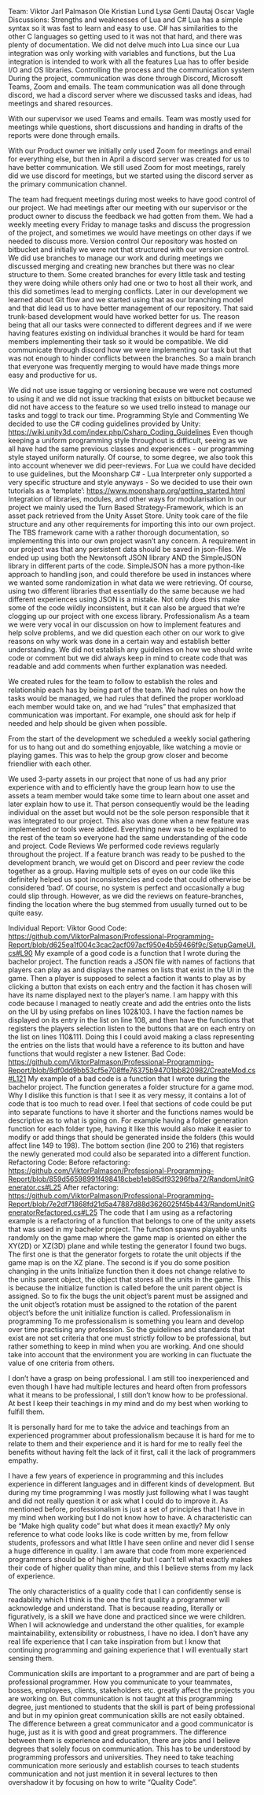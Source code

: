 Team:
Viktor Jarl Palmason
Ole Kristian Lund Lysø
Genti Dautaj
Oscar Vagle
Discussions:
Strengths and weaknesses of Lua and C#
Lua has a simple syntax so it was fast to learn and easy to use. C# has similarities to the other C languages so getting used to it was not that hard, and there was plenty of documentation.
We did not delve much into Lua since our Lua integration was only working with variables and functions, but the Lua integration is intended to work with all the features Lua has to offer beside I/O and OS libraries. 
Controlling the process and the communication system
During the project, communication was done through Discord, Microsoft Teams, Zoom and emails. 
The team communication was all done through discord, we had a discord server where we discussed tasks and ideas, had meetings and shared resources.

With our supervisor we used Teams and emails. Team was mostly used for meetings while questions, short discussions and handing in drafts of the reports were done through emails.

With our Product owner we initially only used Zoom for meetings and email for everything else, but then in April a discord server was created for us to have better communication. We still used Zoom for most meetings, rarely did we use discord for meetings, but we started using the discord server as the primary communication channel.  

The team had frequent meetings during most weeks to have good control of our project. We had meetings after our meeting with our supervisor or the product owner to discuss the feedback we had gotten from them.  We had a weekly meeting every Friday to manage tasks and discuss the progression of the project, and sometimes we would have meetings on other days if we needed to discuss more.
Version control
Our repository was hosted on bitbucket and initially we were not that structured with our version control. We did use branches to manage our work and during meetings we discussed merging and creating new branches but there was no clear structure to them. Some created branches for every little task and testing they were doing while others only had one or two to host all their work, and this did sometimes lead to merging conflicts. Later in our development we learned about Git flow and we started using that as our branching model and that did lead us to have better management of our repository. That said trunk-based development would have worked better for us. The reason being that all our tasks were connected to different degrees and if we were having features existing on individual branches it would be hard for team members implementing their task so it would be compatible. We did communicate through discord how we were implementing our task but that was not enough to hinder conflicts between the branches. So a main branch that everyone was frequently merging to would have made things more easy and productive for us.

We did not use issue tagging or versioning because we were not costumed to using it and we did not issue tracking that exists on bitbucket because we did not have access to the feature so we used trello instead to manage our tasks and toggl to track our time. 
Programming Style and Commenting
We decided to use the C# coding guidelines provided by Unity:
https://wiki.unity3d.com/index.php/Csharp_Coding_Guidelines
Even though keeping a uniform programming style throughout is difficult, seeing as we all have had the same previous classes and experiences - our programming style stayed uniform naturally. Of course, to some degree, we also took this into account whenever we did peer-reviews.
For Lua we could have decided to use guidelines, but the Moonsharp C# - Lua Interpreter only supported a very specific structure and style anyways - So we decided to use their own tutorials as a ‘template’:
https://www.moonsharp.org/getting_started.html
Integration of libraries, modules, and other ways for modularisation
In our project we mainly used the Turn Based Strategy-Framework, which is an asset pack retrieved from the Unity Asset Store. Unity took care of the file structure and any other requirements for importing this into our own project. 
The TBS framework came with a rather thorough documentation, so implementing this into our own project wasn’t any concern.
A requirement in our project was that any persistent data should be saved in json-files. 
We ended up using both the Newtonsoft JSON library AND the SimpleJSON library in different parts of the code. SimpleJSON has a more python-like approach to handling json, and could therefore be used in instances where we wanted some randomization in what data we were retrieving.
Of course, using two different libraries that essentially do the same because we had different experiences using JSON is a mistake. Not only does this make some of the code wildly inconsistent, but it can also be argued that we’re clogging up our project with one excess library.
Professionalism
As a team we were very vocal in our discussion on how to implement features and help solve problems, and we did question each other on our work to give reasons on why work was done in a certain way and establish better understanding. We did not establish any guidelines on how we should write code or comment but we did always keep in mind to create code that was readable and add comments when further explanation was needed.

We created rules for the team to follow to establish the roles and relationship each has by being part of the team. We had rules on how the tasks would be managed, we had rules that defined the proper workload each member would take on, and we had “rules” that emphasized that communication was important. For example, one should ask for help if needed and help should be given when possible.

From the start of the development we scheduled a weekly social gathering for us to hang out and do something enjoyable, like watching a movie or playing games. This was to help the group grow closer and become friendlier with each other.

We used 3-party assets in our project that none of us had any prior experience with and to efficiently have the group learn how to use the assets a team member would take some time to learn about one asset and later explain how to use it. That person consequently would be the leading individual on the asset but would not be the sole person responsible that it was integrated to our project. This also was done when a new feature was implemented or tools were added. Everything new was to be explained to the rest of the team so everyone had the same understanding of the code and project. 
Code Reviews
We performed code reviews regularly throughout the project. If a feature branch was ready to be pushed to the development branch, we would get on Discord and peer review the code together as a group. Having multiple sets of eyes on our code like this definitely helped us spot inconsistencies and code that could otherwise be considered ‘bad’. 
Of course, no system is perfect and occasionally a bug could slip through. However, as we did the reviews on feature-branches, finding the location where the bug stemmed from usually turned out to be quite easy.

Individual Report: Viktor
Good Code:
https://github.com/ViktorPalmason/Professional-Programming-Report/blob/d625ea1f004c3cac2acf097acf950e4b59466f9c/SetupGameUI.cs#L90 
My example of a good code is a function that I wrote during the bachelor project. The function reads a JSON file with names of factions that players can play as and displays the names on lists that exist in the UI in the game. Then a player is supposed to select a faction it wants to play as by clicking a button that exists on each entry and the faction it has chosen will have its name displayed next to the player’s name. 
I am happy with this code because I managed to neatly create and add the entries onto the lists on the UI by using prefabs on lines 102&103. I have the faction names be displayed on its entry in the list on line 108, and then have the functions that registers the players selection listen to the buttons that are on each entry on the list on lines 110&111. Doing this I could avoid making a class representing the entries on the lists that would have a reference to its button and have functions that would register a new listener. 
Bad Code:
https://github.com/ViktorPalmason/Professional-Programming-Report/blob/8df0dd9bb53cf5e708ffe76375b94701bb820982/CreateMod.cs#L121 
My example of a bad code is a function that I wrote during the bachelor project. The function generates a folder structure for a game mod. Why I dislike this function is that I see it as very messy, it contains a lot of code that is too much to read over. I feel that sections of code could be put into separate functions to have it shorter and the functions names would be descriptive as to what is going on. For example having a folder generation function for each folder type, having it like this would also make it easier to modify or add things that should be generated inside the folders (this would affect line 149 to 198). The bottom section (line 200 to 216) that registers the newly generated mod could also be separated into a different function. 
Refactoring Code:
Before refactoring:
https://github.com/ViktorPalmason/Professional-Programming-Report/blob/859d56598991f498418cbeb1eb85df93296fba72/RandomUnitGenerator.cs#L25 
After refactoring:
https://github.com/ViktorPalmason/Professional-Programming-Report/blob/7e2df71868fd21d5a47887d88d3626025f45b443/RandomUnitGeneratorRefactored.cs#L25 
The code that I am using as a refactoring example is a refactoring of a function that belongs to one of the unity assets that was used in my bachelor project. The function spawns playable units randomly on the game map where the game map is oriented on either the XY(2D) or XZ(3D) plane and while testing the generator I found two bugs. The first one is that the generator forgets to rotate the unit objects if the game map is on the XZ plane. The second is if you do some position changing in the units Initialize function then it does not change relative to the units parent object, the object that stores all the units in the game. This is because the initialize function is called before the unit parent object is assigned. So to fix the bugs the unit object’s parent must be assigned and the unit object’s rotation must be assigned to the rotation of the parent object’s before the unit initialize function is called. 
Professionalism in programming
To me professionalism is something you learn and develop over time practising any profession. So the guidelines and standards that exist are not set criteria that one must strictly follow to be professional, but rather something to keep in mind when you are working. And one should take into account that the environment you are working in can fluctuate the value of one criteria from others.

I don’t have a grasp on being professional. I am still too inexperienced and even though I have had multiple lectures and heard often from professors what it means to be professional, I still don’t know how to be professional. At best I keep their teachings in my mind and do my best when working to fulfill them. 

It is personally hard for me to take the advice and teachings from an experienced programmer about professionalism because it is hard for me to relate to them and their experience and it is hard for me to really feel the benefits without having felt the lack of it first, call it the lack of programmers empathy.

I have a few years of experience in programming and this includes experience in different languages and in different kinds of development. But during my time programming I was mostly just following what I was taught and did not really question it or ask what I could do to improve it.
As mentioned before, professionalism is just a set of principles that I have in my mind when working but I do not know how to have. A characteristic can be “Make high quality code” but what does it mean exactly? My only reference to what code looks like is code written by me, from fellow students, professors and what little I have seen online and never did I sense a huge difference in quality. I am aware that code from more experienced programmers should be of higher quality but I can’t tell what exactly makes their code of higher quality than mine, and this I believe stems from my lack of experience. 

The only characteristics of a quality code that I can confidently sense is readability which I think is the one the first quality a programmer will acknowledge and understand. That is because reading, literally or figuratively, is a skill we have done and practiced since we were children. When I will acknowledge and understand the other qualities, for example maintainability, extensibility or robustness, I have no idea. I don’t have any real life experience that I can take inspiration from but I know that continuing programming and gaining experience that I will eventually start sensing them.

Communication skills are important to a programmer and are part of being a professional programmer. How you communicate to your teammates, bosses, employees, clients, stakeholders etc. greatly affect the projects you are working on. But communication is not taught at this programming degree, just mentioned to students that the skill is part of being professional and but in my opinion great communication skills are not easily obtained. The difference between a great communicator and a good communicator is huge, just as it is with good and great programmers. The difference between them is experience and education, there are jobs and I believe degrees that solely focus on communication. This has to be understood by programming professors and universities. They need to take teaching communication more seriously and establish courses to teach students communication and not just mention it in several lectures to then overshadow it by focusing on how to write “Quality Code”. 

